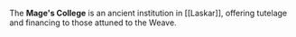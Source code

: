 The **Mage's College** is an ancient institution in [[Laskar]], offering tutelage and financing to those attuned to the Weave.